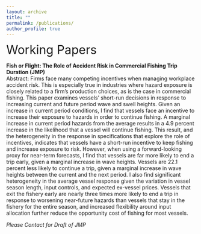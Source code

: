```yaml
---
layout: archive
title: ""
permalink: /publications/
author_profile: true
---
```

<font size="6">Working Papers</font>

**Fish or Flight: The Role of Accident Risk in Commercial Fishing Trip Duration (JMP)** <br>
Abstract: Firms face many competing incentives when managing workplace accident risk. This is especially true in industries where hazard exposure is closely related to a firm’s production choices, as is the case in commercial fishing. This paper examines vessels’ short-run decisions in response to increasing current and future period wave and swell heights. Given an increase in current period conditions, I find that vessels face an incentive to increase their exposure to hazards in order to continue fishing. A marginal increase in current period hazards from the average results in a 4.9 percent increase in the likelihood that a vessel will continue fishing. This result, and the heterogeneity in the response in specifications that explore the role of incentives, indicates that vessels have a short-run incentive to keep fishing and increase exposure to risk. However, when using a forward-looking proxy for near-term forecasts, I find that vessels are far more likely to end a trip early, given a marginal increase in wave heights. Vessels are 22.1 percent less likely to continue a trip, given a marginal increase in wave heights between the current and the next period. I also find significant heterogeneity in the average vessel response given the variation in vessel season length, input controls, and expected ex-vessel prices. Vessels that exit the fishery early are nearly three times more likely to end a trip in response to worsening near-future hazards than vessels that stay in the fishery for the entire season, and increased flexibility around input allocation further reduce the opportunity cost of fishing for most vessels. 

*Please Contact for Draft of JMP*

